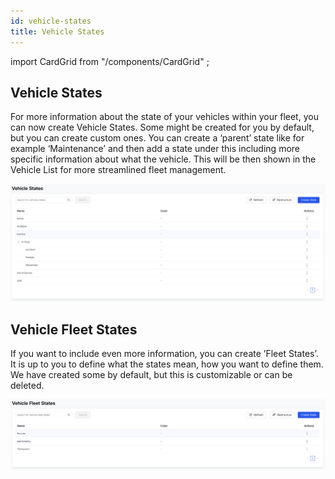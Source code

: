 ```yaml
---
id: vehicle-states
title: Vehicle States
---
```

import CardGrid from "/components/CardGrid" ;

## Vehicle States 

For more information about the state of your vehicles within your fleet, you can 
now create Vehicle States. Some might be created for you by default, but you can 
create custom ones. You can create a ‘parent’ state like for example ‘Maintenance’
and then add a state under this including more specific information about what 
the vehicle. This will be then shown in the Vehicle List for more streamlined 
fleet management. 

![Vehicle groups](/img/cloud/fleet_management/configurations/vehicle_states/vehicle_states.png)

## Vehicle Fleet States 

If you want to include even more information, you can create ’Fleet States’. It 
is up to you to define what the states mean, how you want to define them.  We 
have created some by default, but this is customizable or can be deleted.

![Vehicle groups](/img/cloud/fleet_management/configurations/vehicle_states/vehicle_fleet_states.png)

